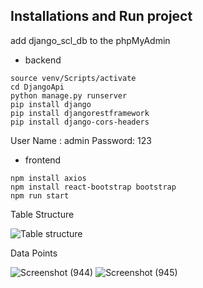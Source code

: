 ## Installations and Run project

add django_scl_db to the phpMyAdmin

* backend
```
source venv/Scripts/activate
cd DjangoApi
python manage.py runserver
pip install django
pip install djangorestframework
pip install django-cors-headers
```
User Name : admin
Password: 123



* frontend
```
npm install axios
npm install react-bootstrap bootstrap
npm run start
```
Table Structure

![Table structure](https://github.com/Hashininirasha/React-Django-Project/assets/52965775/cdc18f5a-b038-4fe2-ab94-751dcd73bfb1)

Data Points

![Screenshot (944)](https://github.com/Hashininirasha/React-Django-Project/assets/52965775/b558834e-f7e7-47a8-8c4e-3ec24856cb54)
![Screenshot (945)](https://github.com/Hashininirasha/React-Django-Project/assets/52965775/98a412af-b2c1-4cc2-90ad-63bc0775e4ac)

